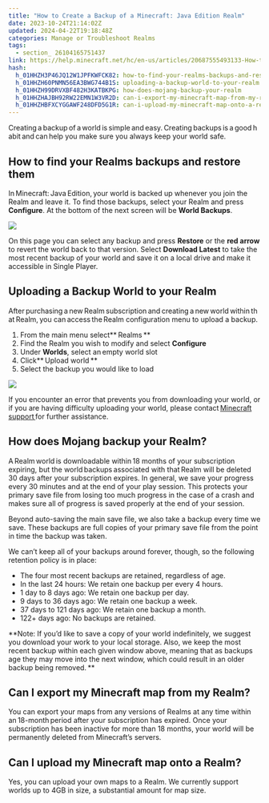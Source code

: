 ```yaml
---
title: "How to Create a Backup of a Minecraft: Java Edition Realm"
date: 2023-10-24T21:14:02Z
updated: 2024-04-22T19:18:48Z
categories: Manage or Troubleshoot Realms
tags:
  - section_ 26104165751437
link: https://help.minecraft.net/hc/en-us/articles/20687555493133-How-to-Create-a-Backup-of-a-Minecraft-Java-Edition-Realm
hash:
  h_01HHZH3P46JQ12W1JPFKWFCK82: how-to-find-your-realms-backups-and-restore-them
  h_01HHZH60PNMN56EA3BWG744B1S: uploading-a-backup-world-to-your-realm
  h_01HHZH99DRVXBF482H3KATBKPG: how-does-mojang-backup-your-realm
  h_01HHZHAJBH92RW22EMN1W3VR2D: can-i-export-my-minecraft-map-from-my-realm
  h_01HHZHBFXCYGGAWF248DFD5G1R: can-i-upload-my-minecraft-map-onto-a-realm
---
```


Creating a backup of a world is simple and easy. Creating backups is a good habit and can help you make sure you always keep your world safe. 

## How to find your Realms backups and restore them

In Minecraft: Java Edition, your world is backed up whenever you join the Realm and leave it. To find those backups, select your Realm and press **Configure**. At the bottom of the next screen will be **World Backups**.

![](https://minecrafthelp.zendesk.com/hc/article_attachments/22473194949261)

On this page you can select any backup and press **Restore** or the **red arrow** to revert the world back to that version. Select **Download Latest** to take the most recent backup of your world and save it on a local drive and make it accessible in Single Player.

## Uploading a Backup World to your Realm

After purchasing a new Realm subscription and creating a new world within that Realm, you can access the Realm configuration menu to upload a backup. 

1.  From the main menu select** Realms **
2.  Find the Realm you wish to modify and select **Configure**
3.  Under **Worlds**, select an empty world slot 
4.  Click** Upload world **
5.  Select the backup you would like to load 

![](https://minecrafthelp.zendesk.com/hc/article_attachments/22473194954253)

If you encounter an error that prevents you from downloading your world, or if you are having difficulty uploading your world, please contact [Minecraft support ](https://help.minecraft.net/hc/en-us/requests/new)for further assistance. 

## How does Mojang backup your Realm?

A Realm world is downloadable within 18 months of your subscription expiring, but the world backups associated with that Realm will be deleted 30 days after your subscription expires. In general, we save your progress every 30 minutes and at the end of your play session. This protects your primary save file from losing too much progress in the case of a crash and makes sure all of progress is saved properly at the end of your session.

Beyond auto-saving the main save file, we also take a backup every time we save. These backups are full copies of your primary save file from the point in time the backup was taken.

We can’t keep all of your backups around forever, though, so the following retention policy is in place:

- The four most recent backups are retained, regardless of age.
- In the last 24 hours: We retain one backup per every 4 hours.
- 1 day to 8 days ago: We retain one backup per day.
- 9 days to 36 days ago: We retain one backup a week.
- 37 days to 121 days ago: We retain one backup a month.
- 122+ days ago: No backups are retained.

**Note: If you’d like to save a copy of your world indefinitely, we suggest you download your work to your local storage. Also, we keep the most recent backup within each given window above, meaning that as backups age they may move into the next window, which could result in an older backup being removed. **

## Can I export my Minecraft map from my Realm?

You can export your maps from any versions of Realms at any time within an 18-month period after your subscription has expired. Once your subscription has been inactive for more than 18 months, your world will be permanently deleted from Minecraft’s servers.       

## Can I upload my Minecraft map onto a Realm?

Yes, you can upload your own maps to a Realm. We currently support worlds up to 4GB in size, a substantial amount for map size.
